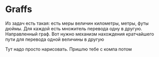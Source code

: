 # Graffs

Из задач есть такая: есть меры величин километры, метры, футы дюймы. Для каждой есть множитель перевода одну в другую. Направленный граф. Вот нужно механизм нахождения кратчайшего пути для перевода одной величины в другую  


Тут надо просто нарисовать. Пришлю тебе с компа потом

